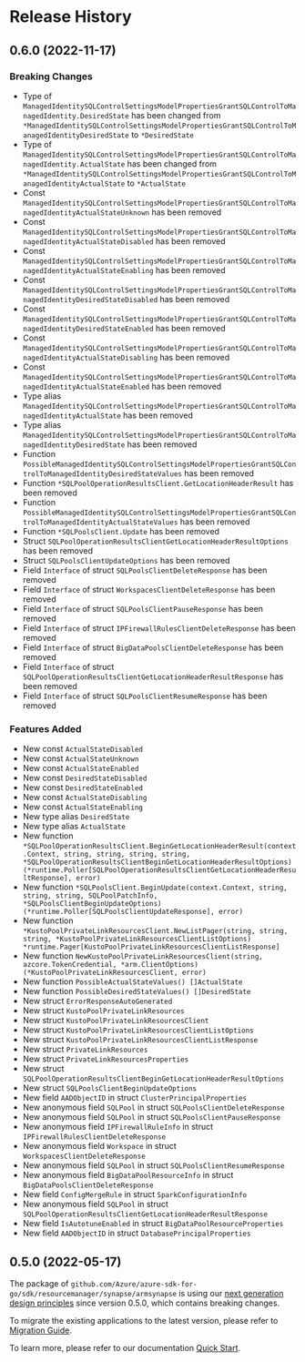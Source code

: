 # Release History

## 0.6.0 (2022-11-17)
### Breaking Changes

- Type of `ManagedIdentitySQLControlSettingsModelPropertiesGrantSQLControlToManagedIdentity.DesiredState` has been changed from `*ManagedIdentitySQLControlSettingsModelPropertiesGrantSQLControlToManagedIdentityDesiredState` to `*DesiredState`
- Type of `ManagedIdentitySQLControlSettingsModelPropertiesGrantSQLControlToManagedIdentity.ActualState` has been changed from `*ManagedIdentitySQLControlSettingsModelPropertiesGrantSQLControlToManagedIdentityActualState` to `*ActualState`
- Const `ManagedIdentitySQLControlSettingsModelPropertiesGrantSQLControlToManagedIdentityActualStateUnknown` has been removed
- Const `ManagedIdentitySQLControlSettingsModelPropertiesGrantSQLControlToManagedIdentityActualStateDisabled` has been removed
- Const `ManagedIdentitySQLControlSettingsModelPropertiesGrantSQLControlToManagedIdentityActualStateEnabling` has been removed
- Const `ManagedIdentitySQLControlSettingsModelPropertiesGrantSQLControlToManagedIdentityDesiredStateDisabled` has been removed
- Const `ManagedIdentitySQLControlSettingsModelPropertiesGrantSQLControlToManagedIdentityDesiredStateEnabled` has been removed
- Const `ManagedIdentitySQLControlSettingsModelPropertiesGrantSQLControlToManagedIdentityActualStateDisabling` has been removed
- Const `ManagedIdentitySQLControlSettingsModelPropertiesGrantSQLControlToManagedIdentityActualStateEnabled` has been removed
- Type alias `ManagedIdentitySQLControlSettingsModelPropertiesGrantSQLControlToManagedIdentityActualState` has been removed
- Type alias `ManagedIdentitySQLControlSettingsModelPropertiesGrantSQLControlToManagedIdentityDesiredState` has been removed
- Function `PossibleManagedIdentitySQLControlSettingsModelPropertiesGrantSQLControlToManagedIdentityDesiredStateValues` has been removed
- Function `*SQLPoolOperationResultsClient.GetLocationHeaderResult` has been removed
- Function `PossibleManagedIdentitySQLControlSettingsModelPropertiesGrantSQLControlToManagedIdentityActualStateValues` has been removed
- Function `*SQLPoolsClient.Update` has been removed
- Struct `SQLPoolOperationResultsClientGetLocationHeaderResultOptions` has been removed
- Struct `SQLPoolsClientUpdateOptions` has been removed
- Field `Interface` of struct `SQLPoolsClientDeleteResponse` has been removed
- Field `Interface` of struct `WorkspacesClientDeleteResponse` has been removed
- Field `Interface` of struct `SQLPoolsClientPauseResponse` has been removed
- Field `Interface` of struct `IPFirewallRulesClientDeleteResponse` has been removed
- Field `Interface` of struct `BigDataPoolsClientDeleteResponse` has been removed
- Field `Interface` of struct `SQLPoolOperationResultsClientGetLocationHeaderResultResponse` has been removed
- Field `Interface` of struct `SQLPoolsClientResumeResponse` has been removed

### Features Added

- New const `ActualStateDisabled`
- New const `ActualStateUnknown`
- New const `ActualStateEnabled`
- New const `DesiredStateDisabled`
- New const `DesiredStateEnabled`
- New const `ActualStateDisabling`
- New const `ActualStateEnabling`
- New type alias `DesiredState`
- New type alias `ActualState`
- New function `*SQLPoolOperationResultsClient.BeginGetLocationHeaderResult(context.Context, string, string, string, string, *SQLPoolOperationResultsClientBeginGetLocationHeaderResultOptions) (*runtime.Poller[SQLPoolOperationResultsClientGetLocationHeaderResultResponse], error)`
- New function `*SQLPoolsClient.BeginUpdate(context.Context, string, string, string, SQLPoolPatchInfo, *SQLPoolsClientBeginUpdateOptions) (*runtime.Poller[SQLPoolsClientUpdateResponse], error)`
- New function `*KustoPoolPrivateLinkResourcesClient.NewListPager(string, string, string, *KustoPoolPrivateLinkResourcesClientListOptions) *runtime.Pager[KustoPoolPrivateLinkResourcesClientListResponse]`
- New function `NewKustoPoolPrivateLinkResourcesClient(string, azcore.TokenCredential, *arm.ClientOptions) (*KustoPoolPrivateLinkResourcesClient, error)`
- New function `PossibleActualStateValues() []ActualState`
- New function `PossibleDesiredStateValues() []DesiredState`
- New struct `ErrorResponseAutoGenerated`
- New struct `KustoPoolPrivateLinkResources`
- New struct `KustoPoolPrivateLinkResourcesClient`
- New struct `KustoPoolPrivateLinkResourcesClientListOptions`
- New struct `KustoPoolPrivateLinkResourcesClientListResponse`
- New struct `PrivateLinkResources`
- New struct `PrivateLinkResourcesProperties`
- New struct `SQLPoolOperationResultsClientBeginGetLocationHeaderResultOptions`
- New struct `SQLPoolsClientBeginUpdateOptions`
- New field `AADObjectID` in struct `ClusterPrincipalProperties`
- New anonymous field `SQLPool` in struct `SQLPoolsClientDeleteResponse`
- New anonymous field `SQLPool` in struct `SQLPoolsClientPauseResponse`
- New anonymous field `IPFirewallRuleInfo` in struct `IPFirewallRulesClientDeleteResponse`
- New anonymous field `Workspace` in struct `WorkspacesClientDeleteResponse`
- New anonymous field `SQLPool` in struct `SQLPoolsClientResumeResponse`
- New anonymous field `BigDataPoolResourceInfo` in struct `BigDataPoolsClientDeleteResponse`
- New field `ConfigMergeRule` in struct `SparkConfigurationInfo`
- New anonymous field `SQLPool` in struct `SQLPoolOperationResultsClientGetLocationHeaderResultResponse`
- New field `IsAutotuneEnabled` in struct `BigDataPoolResourceProperties`
- New field `AADObjectID` in struct `DatabasePrincipalProperties`


## 0.5.0 (2022-05-17)

The package of `github.com/Azure/azure-sdk-for-go/sdk/resourcemanager/synapse/armsynapse` is using our [next generation design principles](https://azure.github.io/azure-sdk/general_introduction.html) since version 0.5.0, which contains breaking changes.

To migrate the existing applications to the latest version, please refer to [Migration Guide](https://aka.ms/azsdk/go/mgmt/migration).

To learn more, please refer to our documentation [Quick Start](https://aka.ms/azsdk/go/mgmt).